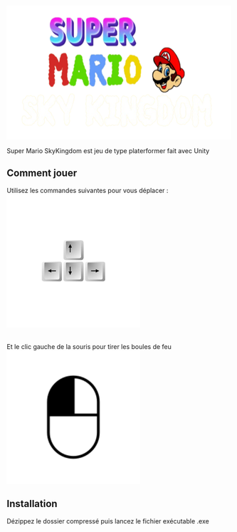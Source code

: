 
<img   height = "300px" width="600px" src="https://github.com/deverror6068/GameProg_B2_Pham_Alexandre/blob/main/git_icons/game_logo.png">

Super Mario SkyKingdom est jeu de type platerformer fait avec Unity



## Comment jouer 

Utilisez les commandes suivantes  pour vous déplacer : </br>
<img   height = "300px" width="300px" src= https://github.com/deverror6068/GameProg_B2_Pham_Alexandre/blob/main/git_icons/keys.png>

</br>
Et le clic gauche de la souris pour tirer les boules de feu 
<img   height = "300px" width="300px" src=https://github.com/deverror6068/GameProg_B2_Pham_Alexandre/blob/main/git_icons/left%20clic.png>


## Installation

Dézippez le dossier compressé puis lancez le fichier exécutable  .exe
